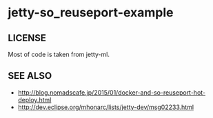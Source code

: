 # jetty-so\_reuseport-example 

## LICENSE

Most of code is taken from jetty-ml.

## SEE ALSO

 * http://blog.nomadscafe.jp/2015/01/docker-and-so-reuseport-hot-deploy.html
 * http://dev.eclipse.org/mhonarc/lists/jetty-dev/msg02233.html

